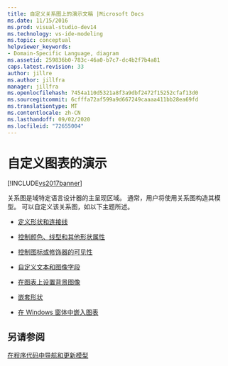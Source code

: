 ```yaml
---
title: 自定义关系图上的演示文稿 |Microsoft Docs
ms.date: 11/15/2016
ms.prod: visual-studio-dev14
ms.technology: vs-ide-modeling
ms.topic: conceptual
helpviewer_keywords:
- Domain-Specific Language, diagram
ms.assetid: 259836b0-783c-46a0-b7c7-dc4b2f7b4a81
caps.latest.revision: 33
author: jillre
ms.author: jillfra
manager: jillfra
ms.openlocfilehash: 7454a110d5321a8f3a9dbf2472f15252cfaf13d0
ms.sourcegitcommit: 6cfffa72af599a9d667249caaaa411bb28ea69fd
ms.translationtype: MT
ms.contentlocale: zh-CN
ms.lasthandoff: 09/02/2020
ms.locfileid: "72655004"
---
```

# <a name="customizing-presentation-on-the-diagram"></a>自定义图表的演示
[!INCLUDE[vs2017banner](../includes/vs2017banner.md)]

关系图是域特定语言设计器的主呈现区域。 通常，用户将使用关系图构造其模型。 可以自定义该关系图，如以下主题所述。

- [定义形状和连接线](../modeling/defining-shapes-and-connectors.md)

- [控制颜色、线型和其他形状属性](../modeling/controlling-color-line-style-and-other-shape-properties.md)

- [控制图标或修饰器的可见性](../modeling/controlling-the-visibility-of-an-icon-or-decorator.md)

- [自定义文本和图像字段](../modeling/customizing-text-and-image-fields.md)

- [在图表上设置背景图像](../modeling/setting-a-background-image-on-a-diagram.md)

- [嵌套形状](../modeling/nesting-shapes.md)

- [在 Windows 窗体中嵌入图表](../modeling/embedding-a-diagram-in-a-windows-form.md)

## <a name="see-also"></a>另请参阅
 [在程序代码中导航和更新模型](../modeling/navigating-and-updating-a-model-in-program-code.md)
